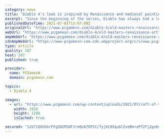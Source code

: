 ```yaml
---
category: news
title: "Diablo 4’s look is inspired by Renaissance and medieval paintings"
excerpt: "Since the beginning of the series, Diablo has always had a look: dark and gothic, even the grainy pixels of the original RPG game exuded a specific mood. It’s seen changes in the quarter century since ..."
publishedDateTime: 2021-07-01T13:07:00Z
originalUrl: "https://www.pcgamesn.com/diablo-4/old-masters-renaissance-art"
webUrl: "https://www.pcgamesn.com/diablo-4/old-masters-renaissance-art"
ampWebUrl: "https://www.pcgamesn.com/diablo-4/old-masters-renaissance-art?amp"
cdnAmpWebUrl: "https://www-pcgamesn-com.cdn.ampproject.org/c/s/www.pcgamesn.com/diablo-4/old-masters-renaissance-art?amp"
type: article
quality: 107
heat: 107
published: true

provider:
  name: PCGamesN
  domain: pcgamesn.com

topics:
  - Diablo 4

images:
  - url: "https://www.pcgamesn.com/wp-content/uploads/2021/07/raft-of-the-medusa.jpg"
    width: 1920
    height: 1298
    isCached: true

secured: "1zb71QXGhbrFFg2NIPGQFJrm0zA7OPCC/fyjkC0IquGlZveBm+xPf2Fj2gx64S7zPAQ+gW8w7bME6zp89zxdttpV6rJRs3vB9+A3Nh2XqSs2NGCThn1b8Ji/rU24HUzC5ZSW1l78hHW9IL027S4Cm4a/YXmQrTZBPIApKaCN3vVCwZXcNpZl8w0kcTHVAh5BZ8BtovaZ6f7u0t0gwO3M4gXnw2Jl4tWkt6eniK9TOgYoRlwgirb+3CMYEUM2gupoOGFPBRzhRwJCfu/yvT5yViWlOpC8awTsziz3KGav05mP5dB7gnRuMansbY+wR0+zFN6CyQp9BbRbuI3ngC+ZFbLgnjkcETGruGg3PcQaQfs=;WWhT74xB7D0fEV6exPyppw=="
---
```


